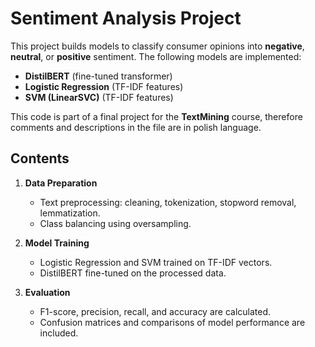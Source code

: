 # Sentiment Analysis Project

This project builds models to classify consumer opinions into **negative**, **neutral**, or **positive** sentiment. The following models are implemented:

- **DistilBERT** (fine-tuned transformer)
- **Logistic Regression** (TF-IDF features)
- **SVM (LinearSVC)** (TF-IDF features)

This code is part of a final project for the **TextMining** course, therefore comments and descriptions in the file are in polish language.

## Contents

1. **Data Preparation**  
   - Text preprocessing: cleaning, tokenization, stopword removal, lemmatization.
   - Class balancing using oversampling.

2. **Model Training**  
   - Logistic Regression and SVM trained on TF-IDF vectors.
   - DistilBERT fine-tuned on the processed data.

3. **Evaluation**  
   - F1-score, precision, recall, and accuracy are calculated.
   - Confusion matrices and comparisons of model performance are included.
